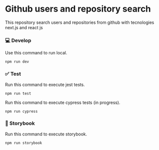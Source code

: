 # Github users and repository search
This repository search users and repositories from github with tecnologies next.js and react js

### 💻 Develop
Use this command to run local.

```
npm run dev
```

### :white_check_mark: Test
Run this command to execute jest tests.

```
npm run test
```

Run this command to execute cypress tests (in progress).

```
npm run cypress
```

### :art: Storybook
Run this command to execute storybook.

```
npm run storybook
```
